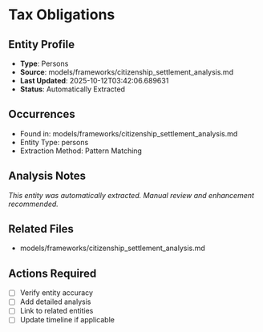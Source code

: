 # Tax Obligations

## Entity Profile
- **Type**: Persons
- **Source**: models/frameworks/citizenship_settlement_analysis.md
- **Last Updated**: 2025-10-12T03:42:06.689631
- **Status**: Automatically Extracted

## Occurrences
- Found in: models/frameworks/citizenship_settlement_analysis.md
- Entity Type: persons
- Extraction Method: Pattern Matching

## Analysis Notes
*This entity was automatically extracted. Manual review and enhancement recommended.*

## Related Files
- models/frameworks/citizenship_settlement_analysis.md

## Actions Required
- [ ] Verify entity accuracy
- [ ] Add detailed analysis
- [ ] Link to related entities
- [ ] Update timeline if applicable
